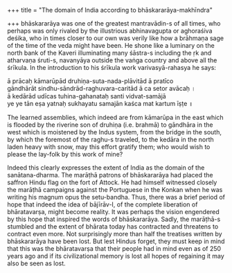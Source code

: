 +++
title = "The domain of India according to bhāskararāya-makhīndra"

+++
bhāskararāya was one of the greatest mantravādin-s of all times, who
perhaps was only rivaled by the illustrious abhinavagupta or aghoraśiva
deśika, who in times closer to our own was verily like how a brāhmaṇa
sage of the time of the veda might have been. He shone like a luminary
on the north bank of the Kaveri illuminating many śāstra-s including the
ṛk and atharvaṇa śruti-s, navanyāya outside the vaṅga country and above
all the śrīkula. In the introduction to his śrīkula work
varivasyā-rahasya he says:

ā prācaḥ kāmarūpād druhiṇa-suta-nada-plāvitād ā pratīco  
gāndhārāt sindhu-sāndrād-raghuvara-caritād ā ca setor avācaḥ ।  
ā kedārād udīcas tuhina-gahanataḥ santi vidvat-samājā  
ye ye tān eṣa yatnaḥ sukhayatu samajān kaśca mat kartum īṣṭe ॥

The learned assemblies, which indeed are from kāmarūpa in the east which
is flooded by the riverine son of druhiṇa (i.e. brahmā) to gāndhāra in
the west which is moistened by the Indus system, from the bridge in the
south, by which the foremost of the raghu-s traveled, to the kedāra in
the north laden heavy with snow, may this effort gratify them; who would
wish to please the lay-folk by this work of mine?

Indeed this clearly expresses the extent of India as the domain of the
sanātana-dharma. The marāṭhā patrons of bhāskararāya had placed the
saffron Hindu flag on the fort of Attock. He had himself witnessed
closely the marāṭhā campaigns against the Portuguese in the Konkan when
he was writing his magnum opus the setu-bandha. Thus, there was a brief
period of hope that indeed the idea of bājīrāv-I, of the complete
liberation of bhāratavarṣa, might become reality. It was perhaps the
vision engendered by this hope that inspired the words of bhāskararāya.
Sadly, the marāṭhā-s stumbled and the extent of bhārata today has
contracted and threatens to contract even more. Not surprisingly more
than half the treatises written by bhāskararāya have been lost. But lest
Hindus forget, they must keep in mind that this was the bhāratavarṣa
that their people had in mind even as of 250 years ago and if its
civilizational memory is lost all hopes of regaining it may also be seen
as lost.
